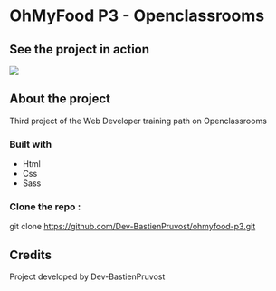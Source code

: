 # OhMyFood P3 - Openclassrooms

## See the project in action

<a href="https://ohmyfood.pruvostbastien.fr/" target="_blank"><img src="https://img.shields.io/badge/ctrl_%2B_click_here_to_see_the_website-324050?style=for-the-badge&logo=github&logoColor=white" /></a>

## About the project

Third project of the Web Developer training path on Openclassrooms


### Built with

- Html
- Css
- Sass


### Clone the repo :

git clone https://github.com/Dev-BastienPruvost/ohmyfood-p3.git


## Credits

Project developed by Dev-BastienPruvost


